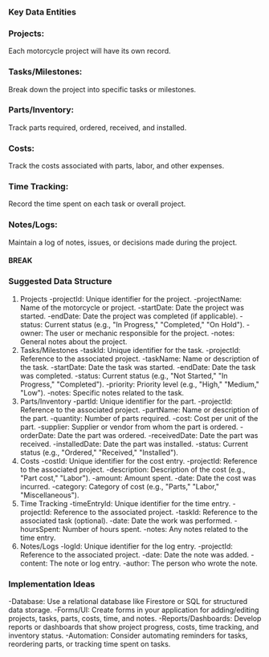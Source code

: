 ### Key Data Entities

### Projects:

Each motorcycle project will have its own record.

### Tasks/Milestones:

Break down the project into specific tasks or milestones.

### Parts/Inventory:

Track parts required, ordered, received, and installed.

### Costs:

Track the costs associated with parts, labor, and other expenses.

### Time Tracking:

Record the time spent on each task or overall project.

### Notes/Logs:

Maintain a log of notes, issues, or decisions made during the project.

#### BREAK 

### Suggested Data Structure

1. Projects
-projectId: Unique identifier for the project.
-projectName: Name of the motorcycle or project.
-startDate: Date the project was started.
-endDate: Date the project was completed (if applicable).
-status: Current status (e.g., "In Progress," "Completed," "On Hold").
-owner: The user or mechanic responsible for the project.
-notes: General notes about the project.
2. Tasks/Milestones
-taskId: Unique identifier for the task.
-projectId: Reference to the associated project.
-taskName: Name or description of the task.
-startDate: Date the task was started.
-endDate: Date the task was completed.
-status: Current status (e.g., "Not Started," "In Progress," "Completed").
-priority: Priority level (e.g., "High," "Medium," "Low").
-notes: Specific notes related to the task.
3. Parts/Inventory
-partId: Unique identifier for the part.
-projectId: Reference to the associated project.
-partName: Name or description of the part.
-quantity: Number of parts required.
-cost: Cost per unit of the part.
-supplier: Supplier or vendor from whom the part is ordered.
-orderDate: Date the part was ordered.
-receivedDate: Date the part was received.
-installedDate: Date the part was installed.
-status: Current status (e.g., "Ordered," "Received," "Installed").
4. Costs
-costId: Unique identifier for the cost entry.
-projectId: Reference to the associated project.
-description: Description of the cost (e.g., "Part cost," "Labor").
-amount: Amount spent.
-date: Date the cost was incurred.
-category: Category of cost (e.g., "Parts," "Labor," "Miscellaneous").
5. Time Tracking
-timeEntryId: Unique identifier for the time entry.
-projectId: Reference to the associated project.
-taskId: Reference to the associated task (optional).
-date: Date the work was performed.
-hoursSpent: Number of hours spent.
-notes: Any notes related to the time entry.
6. Notes/Logs
-logId: Unique identifier for the log entry.
-projectId: Reference to the associated project.
-date: Date the note was added.
-content: The note or log entry.
-author: The person who wrote the note.

### Implementation Ideas
-Database: Use a relational database like Firestore or SQL for structured data storage.
-Forms/UI: Create forms in your application for adding/editing projects, tasks, parts, costs, time, and notes.
-Reports/Dashboards: Develop reports or dashboards that show project progress, costs, time tracking, and inventory status.
-Automation: Consider automating reminders for tasks, reordering parts, or tracking time spent on tasks.